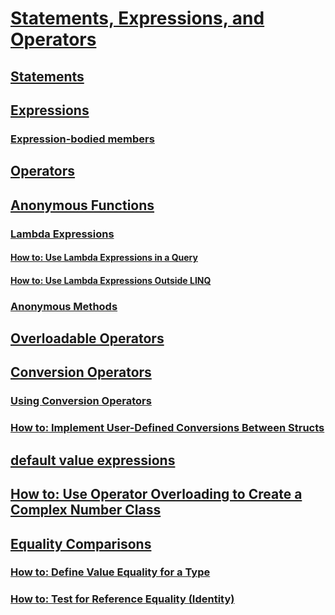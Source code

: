 # [Statements, Expressions, and Operators](index.md)
## [Statements](statements.md)
## [Expressions](expressions.md)
### [Expression-bodied members](expression-bodied-members.md)
## [Operators](operators.md)
## [Anonymous Functions](anonymous-functions.md)
### [Lambda Expressions](lambda-expressions.md)
#### [How to: Use Lambda Expressions in a Query](how-to-use-lambda-expressions-in-a-query.md)
#### [How to: Use Lambda Expressions Outside LINQ](how-to-use-lambda-expressions-outside-linq.md)
### [Anonymous Methods](anonymous-methods.md)
## [Overloadable Operators](overloadable-operators.md)
## [Conversion Operators](conversion-operators.md)
### [Using Conversion Operators](using-conversion-operators.md)
### [How to: Implement User-Defined Conversions Between Structs](how-to-implement-user-defined-conversions-between-structs.md)
## [default value expressions](default-value-expressions.md)
## [How to: Use Operator Overloading to Create a Complex Number Class](how-to-use-operator-overloading-to-create-a-complex-number-class.md)
## [Equality Comparisons](equality-comparisons.md)
### [How to: Define Value Equality for a Type](how-to-define-value-equality-for-a-type.md)
### [How to: Test for Reference Equality (Identity)](how-to-test-for-reference-equality-identity.md)
